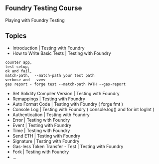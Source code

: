 ## Foundry Testing Course

Playing with Foundry Testing

## Topics

- Introduction | Testing with Foundry
- How to Write Basic Tests | Testing with Foundry 
````
counter app,
test setup, 
ok and fail,
match-path,  --match-path your test path
verbose and  -vvvv
gas report - forge test --match-path PATH --gas-report
````
- Set Solidity Compiler Version | Testing with Foundry
- Remappings | Testing with Foundry
- Auto Format Code | Testing with Foundry ( forge fmt )
- Console Log | Testing with Foundry ( console.log() and for int logInt )
- Authentication | Testing with Foundry
- Error | Testing with Foundry
- Event | Testing with Foundry
- Time | Testing with Foundry
- Send ETH | Testing with Foundry
- Signature | Testing with Foundry
- Gas-less Token Transfer - Test | Testing with Foundry
- Fork | Testing with Foundry
- ...
